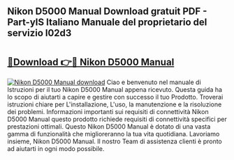 ## Nikon D5000 Manual Download gratuit PDF - Part-yIS Italiano Manuale del proprietario del servizio l02d3

# <h2><a href="http://dfc3sk.blite.top/?on=Nikon+D5000+Manual">🔗Download 👉🔴 Nikon D5000 Manual</a></h2>

[![Nikon D5000 Manual download](https://i.imgur.com/lujVjoI.png)](http://dfc3sk.blite.top/?on=Nikon+D5000+Manual)
Ciao e benvenuto nel manuale di Istruzioni per il tuo Nikon D5000 Manual appena ricevuto. Questa guida ha lo scopo di aiutarti a capire e gestire con successo il tuo Prodotto. Troverai istruzioni chiare per L'installazione, L'uso, la manutenzione e la risoluzione dei problemi. Informazioni importanti sui requisiti di connettività Nikon D5000 Manual questo prodotto richiede requisiti di connettività specifici per prestazioni ottimali. Questo Nikon D5000 Manual è dotato di una vasta gamma di funzionalità che miglioreranno la tua vita quotidiana. Lavoriamo insieme, Nikon D5000 Manual. Il nostro Team di assistenza clienti è pronto ad aiutarti in ogni modo possibile.
